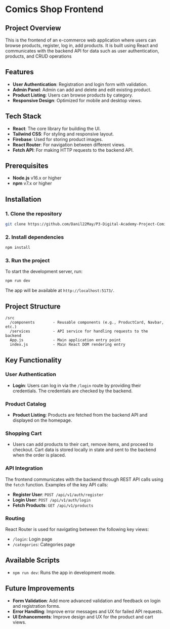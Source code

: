 # Comics Shop Frontend

## Project Overview

This is the frontend of an e-commerce web application where users can browse products, register, log in, add products. It is built using React and communicates with the backend API for data such as user authentication, products, and CRUD operations

## Features

- **User Authentication**: Registration and login form with validation.
- **Admin Panel**: Admin can add and delete and edit existing product.
- **Product Listing**: Users can browse products by category.
- **Responsive Design**: Optimized for mobile and desktop views.

## Tech Stack

- **React**: The core library for building the UI.
- **Tailwind CSS**: For styling and responsive layout.
- **Firebase**: Used for storing product images.
- **React Router**: For navigation between different views.
- **Fetch API**: For making HTTP requests to the backend API.

## Prerequisites

- **Node.js** v16.x or higher
- **npm** v7.x or higher

## Installation

### 1. Clone the repository

```bash
git clone https://github.com/Danil22May/P3-Digital-Academy-Project-ComicsShop-Frontend
```

### 2. Install dependencies

```bash
npm install
```

### 3. Run the project

To start the development server, run:

```bash
npm run dev
```

The app will be available at `http://localhost:5173/`.

## Project Structure

```
/src
  /components        - Reusable components (e.g., ProductCard, Navbar, etc.)
  /services          - API service for handling requests to the backend
  App.js             - Main application entry point
  index.js           - Main React DOM rendering entry
```

## Key Functionality

### User Authentication

- **Login**: Users can log in via the `/login` route by providing their credentials. The credentials are checked by the backend.

### Product Catalog

- **Product Listing**: Products are fetched from the backend API and displayed on the homepage.

### Shopping Cart

- Users can add products to their cart, remove items, and proceed to checkout. Cart data is stored locally in state and sent to the backend when the order is placed.

### API Integration

The frontend communicates with the backend through REST API calls using the `fetch` function. Examples of the key API calls:

- **Register User**: `POST /api/v1/auth/register`
- **Login User**: `POST /api/v1/auth/login`
- **Fetch Products**: `GET /api/v1/products`

### Routing

React Router is used for navigating between the following key views:

- `/login`: Login page
- `/categories`: Categories page

## Available Scripts

- `npm run dev`: Runs the app in development mode.

## Future Improvements

- **Form Validation**: Add more advanced validation and feedback on login and registration forms.
- **Error Handling**: Improve error messages and UX for failed API requests.
- **UI Enhancements**: Improve design and UX for the product and cart views.
